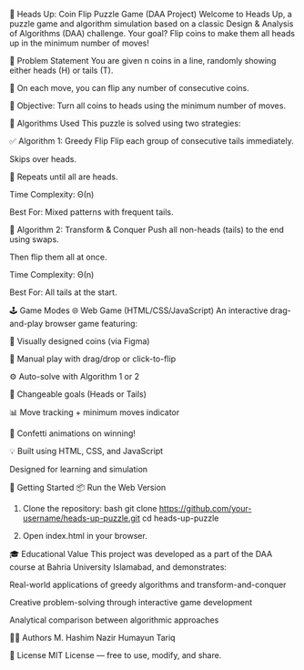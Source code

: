 🎯 Heads Up: Coin Flip Puzzle Game (DAA Project)
Welcome to Heads Up, a puzzle game and algorithm simulation based on a classic Design & Analysis of Algorithms (DAA) challenge. Your goal? Flip coins to make them all heads up in the minimum number of moves!

📌 Problem Statement
You are given n coins in a line, randomly showing either heads (H) or tails (T).

🔁 On each move, you can flip any number of consecutive coins.

🎯 Objective: Turn all coins to heads using the minimum number of moves.

🧠 Algorithms Used
This puzzle is solved using two strategies:

✅ Algorithm 1: Greedy Flip
Flip each group of consecutive tails immediately.

Skips over heads.

🔁 Repeats until all are heads.

Time Complexity: Θ(n)

Best For: Mixed patterns with frequent tails.

🔄 Algorithm 2: Transform & Conquer
Push all non-heads (tails) to the end using swaps.

Then flip them all at once.

Time Complexity: Θ(n)

Best For: All tails at the start.


🕹️ Game Modes
🌐 Web Game (HTML/CSS/JavaScript)
An interactive drag-and-play browser game featuring:

🎨 Visually designed coins (via Figma)

🔁 Manual play with drag/drop or click-to-flip

⚙️ Auto-solve with Algorithm 1 or 2

🎯 Changeable goals (Heads or Tails)

📊 Move tracking + minimum moves indicator

🎉 Confetti animations on winning!

💡 Built using HTML, CSS, and JavaScript

Designed for learning and simulation

🚀 Getting Started
📦 Run the Web Version

1. Clone the repository:
bash
git clone https://github.com/your-username/heads-up-puzzle.git
cd heads-up-puzzle

2. Open index.html in your browser.

🎓 Educational Value
This project was developed as a part of the DAA course at Bahria University Islamabad, and demonstrates:

Real-world applications of greedy algorithms and transform-and-conquer

Creative problem-solving through interactive game development

Analytical comparison between algorithmic approaches

👨‍💻 Authors
M. Hashim Nazir
Humayun Tariq 

📄 License
MIT License — free to use, modify, and share.
